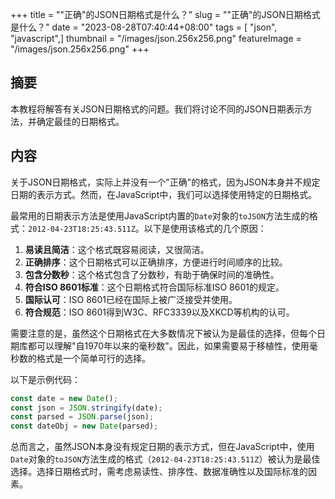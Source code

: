 +++
title = "\"正确\"的JSON日期格式是什么？"
slug = "\"正确\"的JSON日期格式是什么？"
date = "2023-08-28T07:40:44+08:00"
tags = [ "json", "javascript",]
thumbnail = "/images/json.256x256.png"
featureImage = "/images/json.256x256.png"
+++


## 摘要
本教程将解答有关JSON日期格式的问题。我们将讨论不同的JSON日期表示方法，并确定最佳的日期格式。

## 内容
关于JSON日期格式，实际上并没有一个"正确"的格式，因为JSON本身并不规定日期的表示方式。然而，在JavaScript中，我们可以选择使用特定的日期格式。

最常用的日期表示方法是使用JavaScript内置的<code>Date</code>对象的<code>toJSON</code>方法生成的格式：<code>2012-04-23T18:25:43.511Z</code>。以下是使用该格式的几个原因：

1. **易读且简洁**：这个格式既容易阅读，又很简洁。
2. **正确排序**：这个日期格式可以正确排序，方便进行时间顺序的比较。
3. **包含分数秒**：这个格式包含了分数秒，有助于确保时间的准确性。
4. **符合ISO 8601标准**：这个日期格式符合国际标准ISO 8601的规定。
5. **国际认可**：ISO 8601已经在国际上被广泛接受并使用。
6. **符合规范**：ISO 8601得到W3C、RFC3339以及XKCD等机构的认可。

需要注意的是，虽然这个日期格式在大多数情况下被认为是最佳的选择，但每个日期库都可以理解"自1970年以来的毫秒数"。因此，如果需要易于移植性，使用毫秒数的格式是一个简单可行的选择。

以下是示例代码：

```javascript
const date = new Date();
const json = JSON.stringify(date);
const parsed = JSON.parse(json);
const dateObj = new Date(parsed);
```

总而言之，虽然JSON本身没有规定日期的表示方式，但在JavaScript中，使用<code>Date</code>对象的<code>toJSON</code>方法生成的格式（<code>2012-04-23T18:25:43.511Z</code>）被认为是最佳选择。选择日期格式时，需考虑易读性、排序性、数据准确性以及国际标准的因素。


